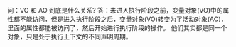问：VO 和 AO 到底是什么关系?
答：未进入执行阶段之前，变量对象(VO)中的属性都不能访问，但是进入执行阶段之后，变量对象(VO)转变为了活动对象(AO)，里面的属性都能被访问了，然后开始进行执行阶段的操作。
他们其实都是同一个对象，只是处于执行上下文的不同声明周期。
